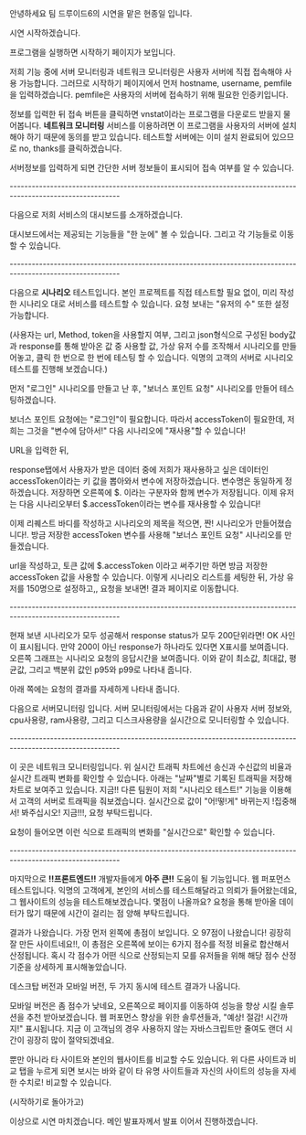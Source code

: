 안녕하세요 팀 드루이드6의 시연을 맡은 현종일 입니다.

시연 시작하겠습니다. 

프로그램을 실행하면 시작하기 페이지가 보입니다.

저희 기능 중에 서버 모니터링과 네트워크 모니터링은 사용자 서버에 직접 접속해야 사용 가능합니다. 
그러므로 시작하기 페이지에서 먼저 hostname, username, pemfile을 입력하겠습니다.
pemfile은 사용자의 서버에 접속하기 위해 필요한 인증키입니다. 

정보를 입력한 뒤 접속 버튼을 클릭하면 vnstat이라는 프로그램을 다운로드 받을지 물어봅니다. 
**네트워크 모니터링** 서비스를 이용하려면 이 프로그램을 사용자의 서버에 설치해야 하기 때문에 동의를 받고 있습니다. 테스트할 서버에는 이미 설치 완료되어 있으므로 no, thanks를 클릭하겠습니다.

서버정보를 입력하게 되면 간단한 서버 정보들이 표시되어 접속 여부를 알 수 있습니다.

\------------------------------------------------------------------------------------------------------------

다음으로 저희 서비스의 대시보드를 소개하겠습니다.

대시보드에서는 제공되는 기능들을 "한 눈에" 볼 수 있습니다. 그리고 각 기능들로 이동할 수 있습니다.

\------------------------------------------------------------------------------------------------------------

다음으로 **시나리오** 테스트입니다. 본인 프로젝트를 직접 테스트할 필요 없이, 미리 작성한 시나리오 대로 서비스를 테스트할 수 있습니다.
요청 보내는 "유저의 수" 또한 설정 가능합니다.

(사용자는 url, Method, token을 사용할지 여부, 그리고 json형식으로 구성된 body값과 response를 통해 받아온 값 중 사용할 값, 가상 유저 수를 조작해서 시나리오를 만들어놓고, 클릭 한 번으로 한 번에 테스팅 할 수 있습니다.
익명의 고객의 서버로 시나리오 테스트를 진행해 보겠습니다.)

먼저 "로그인" 시나리오를 만들고 난 후,
"보너스 포인트 요청" 시나리오를 만들어 테스팅하겠습니다.

보너스 포인트 요청에는 "로그인"이 필요합니다. 따라서 accessToken이 필요한데, 저희는 그것을 "변수에 담아서!" 다음 시나리오에 "재사용"할 수 있습니다!

URL을 입력한 뒤,

response탭에서 사용자가 받은 데이터 중에 저희가 재사용하고 싶은 데이터인 accessToken이라는 키 값을 뽑아와서 변수에 저장하겠습니다.
변수명은 동일하게 정하겠습니다. 저장하면 오른쪽에 $. 이라는 구분자와 함께 변수가 저장됩니다. 
이제 유저는 다음 시나리오부터 $.accessToken이라는 변수를 재사용할 수 있습니다!

이제 리퀘스트 바디를 작성하고 시나리오의 제목을 적으면, 짠! 시나리오가 만들어졌습니다!. 
방금 저장한 accessToken 변수를 사용해 "보너스 포인트 요청" 시나리오를 만들겠습니다. 

url을 작성하고, 토큰 값에 $.accessToken 이라고 써주기만 하면 방금 저장한 accessToken 값을 사용할 수 있습니다. 이렇게 시나리오 리스트를 세팅한 뒤, 가상 유저를 150명으로 설정하고,, 요청을 보내면! 결과 페이지로 이동합니다.

\------------------------------------------------------------------------------------------------------------

현재 보낸 시나리오가 모두 성공해서 response status가 모두 200단위라면! OK 사인이 표시됩니다.
만약 200이 아닌 response가 하나라도 있다면 X표시를 보여줍니다. 
오른쪽 그래프는 시나리오 요청의 응답시간을 보여줍니다.
이와 같이 최소값, 최대값, 평균값, 그리고 백분위 값인 p95와 p99로 나타내 줍니다.

아래 쪽에는 요청의 결과를 자세하게 나타내 줍니다.

다음으로 서버모니터링 입니다. 서버 모니터링에서는 다음과 같이 사용자 서버 정보와, 
cpu사용량, ram사용량, 그리고 디스크사용량을 실시간으로 모니터링할 수 있습니다. 

\------------------------------------------------------------------------------------------------------------

이 곳은 네트워크 모니터링입니다. 
위 실시간 트래픽 차트에선 송신과 수신값의 비율과 실시간 트래픽 변화를 확인할 수 있습니다.
아래는 "날짜"별로 기록된 트래픽을 저장해 차트로 보여주고 있습니다.
지금!! 다른 팀원이 저희 "시나리오 테스트!" 기능을 이용해서 고객의 서버로 트래픽을 줘보겠습니다.
실시간으로 값이 "어!떻!게" 바뀌는지 !집중해서! 봐주십시오! 지금!!!, 요청 부탁드립니다.

요청이 들어오면 이런 식으로 트래픽의 변화를 "실시간으로" 확인할 수 있습니다. 

\------------------------------------------------------------------------------------------------------------

마지막으로 **!!프론트엔드!!** 개발자들에게 **아주 큰!!** 도움이 될 기능입니다.
웹 퍼포먼스 테스트입니다. 익명의 고객에게, 본인의 서비스를 테스트해달라고 의뢰가 들어왔는데요, 그 웹사이트의 성능을 테스트해보겠습니다. 몇점이 나올까요? 요청을 통해 받아올 데이터가 많기 때문에 시간이 걸리는 점 양해 부탁드립니다.

결과가 나왔습니다. 가장 먼저 왼쪽에 총점이 보입니다. 오 97점이 나왔습니다! 굉장히 잘 만든 사이트네요!!, 
이 총점은 오른쪽에 보이는 6가지 점수를 적정 비율로 합산해서 산정됩니다. 혹시 각 점수가 어떤 식으로 산정되는지 모를 유저들을 위해 해당 점수 산정 기준을 상세하게 표시해놓았습니다.

데스크탑 버전과 모바일 버전, 두 가지 동시에 테스트 결과가 나옵니다.

모바일 버전은 좀 점수가 낮네요, 오른쪽으로 페이지를 이동하여 성능을 향상 시킬 솔루션을 추천 받아보겠습니다. 
웹 퍼포먼스 향상을 위한 솔루션들과, "예상! 절감! 시간까지!" 표시됩니다. 지금 이 고객님의 경우 사용하지 않는 자바스크립트만 줄여도 랜더 시간이 굉장히 많이 절약되겠네요. 

뿐만 아니라 타 사이트와 본인의 웹사이트를 비교할 수도 있습니다. 위 다른 사이트과 비교 탭을 누르게 되면 보시는 바와 같이 타 유명 사이트들과 자신의 사이트의 성능을 자세한 수치로! 비교할 수 있습니다. 

(시작하기로 돌아가고)

이상으로 시연 마치겠습니다. 메인 발표자께서 발표 이어서 진행하겠습니다.